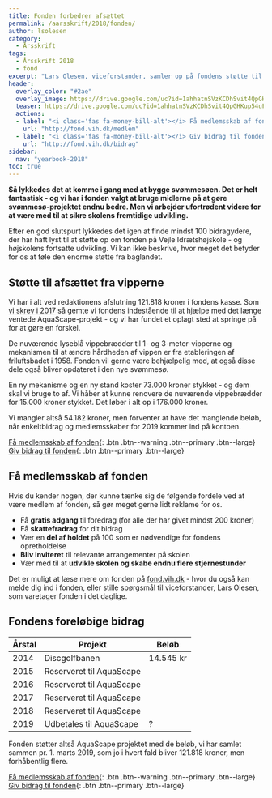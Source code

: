 ```yaml
---
title: Fonden forbedrer afsættet
permalink: /aarsskrift/2018/fonden/
author: lsolesen
category:
  - Årsskrift
tags:
  - Årsskrift 2018
  - fond
excerpt: "Lars Olesen, viceforstander, samler op på fondens støtte til skolen i 2018."
header:
  overlay_color: "#2ae"
  overlay_image: https://drive.google.com/uc?id=1ahhatnSVzKCDhSvit4QpGHKup54uFES5
  teaser: https://drive.google.com/uc?id=1ahhatnSVzKCDhSvit4QpGHKup54uFES5
  actions:
  - label: "<i class='fas fa-money-bill-alt'></i> Få medlemsskab af fonden"
    url: "http://fond.vih.dk/medlem"
  - label: "<i class='fas fa-money-bill-alt'></i> Giv bidrag til fonden"
    url: "http://fond.vih.dk/bidrag"
sidebar:
  nav: "yearbook-2018"
toc: true
---
```


**Så lykkedes det at komme i gang med at bygge svømmesøen. Det er helt fantastisk - og vi har i fonden valgt at bruge midlerne på at gøre svømmesø-projektet endnu bedre. Men vi arbejder ufortrødent videre for at være med til at sikre skolens fremtidige udvikling.**

Efter en god slutspurt lykkedes det igen at finde mindst 100 bidragydere, der har haft lyst til at støtte op om fonden på Vejle Idrætshøjskole - og højskolens fortsatte udvikling. Vi kan ikke beskrive, hvor meget det betyder for os at føle den enorme støtte fra baglandet.

## Støtte til afsættet fra vipperne

Vi har i alt ved redaktionens afslutning 121.818 kroner i fondens kasse. Som [vi skrev i 2017](/aarsskrift/2017/fonden/) så gemte vi fondens indestående til at hjælpe med det længe ventede AquaScape-projekt - og vi har fundet et oplagt sted at springe på for at gøre en forskel.

De nuværende lyseblå vippebrædder til 1- og 3-meter-vipperne og mekanismen til at ændre hårdheden af vippen er fra etableringen af friluftsbadet i 1958. Fonden vil gerne være behjælpelig med, at også disse dele også bliver opdateret i den nye svømmesø.

En ny mekanisme og en ny stand koster 73.000 kroner stykket - og dem skal vi bruge to af. Vi håber at kunne renovere de nuværende vippebrædder for 15.000 kroner stykket. Det løber i alt op i 176.000 kroner. 

Vi mangler altså 54.182 kroner, men forventer at have det manglende beløb, når enkeltbidrag og medlemsskaber for 2019 kommer ind på kontoen.

[<i class='fas fa-money-bill-alt'></i> Få medlemsskab af fonden](http://fond.vih.dk/medlem){: .btn .btn--warning .btn--primary .btn--large} [<i class='fas fa-money-bill-alt'></i> Giv bidrag til fonden](http://fond.vih.dk/bidrag){: .btn .btn--primary .btn--large}

## Få medlemsskab af fonden

Hvis du kender nogen, der kunne tænke sig de følgende fordele ved at være medlem af fonden, så gør meget gerne lidt reklame for os.

- Få **gratis adgang** til foredrag (for alle der har givet mindst 200 kroner)
- Få **skattefradrag** for dit bidrag
- Vær en **del af holdet** på 100 som er nødvendige for fondens opretholdelse
- **Bliv inviteret** til relevante arrangementer på skolen
- Vær med til at **udvikle skolen og skabe endnu flere stjernestunder**

Det er muligt at læse mere om fonden på [fond.vih.dk](http://fond.vih.dk) - hvor du også kan melde dig ind i fonden, eller stille spørgsmål til viceforstander, Lars Olesen, som varetager fonden i det daglige.

## Fondens foreløbige bidrag

| Årstal | Projekt                        | Beløb     |
|--------|--------------------------------|-----------|
| 2014   | Discgolfbanen                  | 14.545 kr |
| 2015   | Reserveret til AquaScape       |           |
| 2016   | Reserveret til AquaScape       |           |
| 2017   | Reserveret til AquaScape       |           |
| 2018   | Reserveret til AquaScape       |           |
| 2019   | Udbetales til AquaScape        | ?         |

Fonden støtter altså AquaScape projektet med de beløb, vi har samlet sammen pr. 1. marts 2019, som jo i hvert fald bliver 121.818 kroner, men forhåbentlig flere.

[<i class='fas fa-money-bill-alt'></i> Få medlemsskab af fonden](http://fond.vih.dk){: .btn .btn--warning .btn--primary .btn--large} [<i class='fas fa-money-bill-alt'></i> Giv bidrag til fonden](http://fond.vih.dk/bidrag){: .btn .btn--primary .btn--large}
